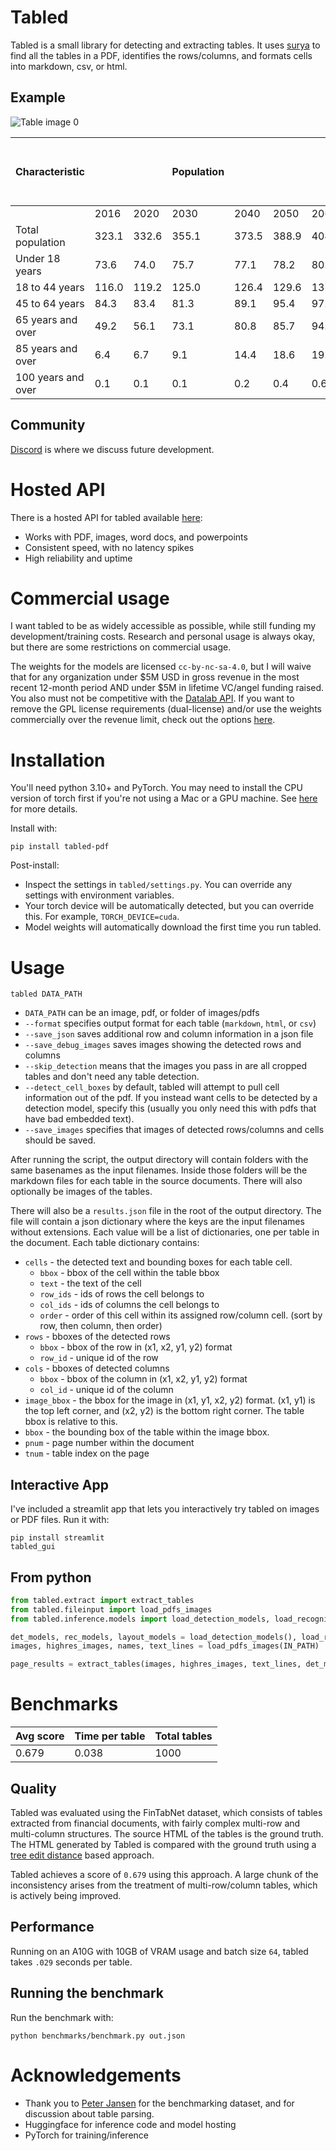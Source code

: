 # Tabled

Tabled is a small library for detecting and extracting tables.  It uses [surya](https://www.github.com/VikParuchuri/surya) to find all the tables in a PDF, identifies the rows/columns, and formats cells into markdown, csv, or html.

## Example

![Table image 0](static/images/table_example.png)


| Characteristic     |       |       | Population   |       |       |       | Change from   2016 to 2060   |         |
|--------------------|-------|-------|--------------|-------|-------|-------|------------------------------|---------|
|                    | 2016  | 2020  | 2030         | 2040  | 2050  | 2060  | Number                       | Percent |
| Total population   | 323.1 | 332.6 | 355.1        | 373.5 | 388.9 | 404.5 | 81.4                         | 25.2    |
| Under 18 years     | 73.6  | 74.0  | 75.7         | 77.1  | 78.2  | 80.1  | 6.5                          | 8.8     |
| 18 to 44 years     | 116.0 | 119.2 | 125.0        | 126.4 | 129.6 | 132.7 | 16.7                         | 14.4    |
| 45 to 64 years     | 84.3  | 83.4  | 81.3         | 89.1  | 95.4  | 97.0  | 12.7                         | 15.1    |
| 65 years and over  | 49.2  | 56.1  | 73.1         | 80.8  | 85.7  | 94.7  | 45.4                         | 92.3    |
| 85 years and over  | 6.4   | 6.7   | 9.1          | 14.4  | 18.6  | 19.0  | 12.6                         | 198.1   |
| 100 years and over | 0.1   | 0.1   | 0.1          | 0.2   | 0.4   | 0.6   | 0.5                          | 618.3   |


## Community

[Discord](https://discord.gg//KuZwXNGnfH) is where we discuss future development.

# Hosted API

There is a hosted API for tabled available [here](https://www.datalab.to/):

- Works with PDF, images, word docs, and powerpoints
- Consistent speed, with no latency spikes
- High reliability and uptime

# Commercial usage

I want tabled to be as widely accessible as possible, while still funding my development/training costs. Research and personal usage is always okay, but there are some restrictions on commercial usage.

The weights for the models are licensed `cc-by-nc-sa-4.0`, but I will waive that for any organization under $5M USD in gross revenue in the most recent 12-month period AND under $5M in lifetime VC/angel funding raised. You also must not be competitive with the [Datalab API](https://www.datalab.to/).  If you want to remove the GPL license requirements (dual-license) and/or use the weights commercially over the revenue limit, check out the options [here](https://www.datalab.to).

# Installation

You'll need python 3.10+ and PyTorch. You may need to install the CPU version of torch first if you're not using a Mac or a GPU machine.  See [here](https://pytorch.org/get-started/locally/) for more details.

Install with:

```shell
pip install tabled-pdf
```

Post-install:

- Inspect the settings in `tabled/settings.py`.  You can override any settings with environment variables.
- Your torch device will be automatically detected, but you can override this.  For example, `TORCH_DEVICE=cuda`.
- Model weights will automatically download the first time you run tabled.

# Usage

```shell
tabled DATA_PATH
```

- `DATA_PATH` can be an image, pdf, or folder of images/pdfs
- `--format` specifies output format for each table (`markdown`, `html`, or `csv`)
- `--save_json` saves additional row and column information in a json file
- `--save_debug_images` saves images showing the detected rows and columns
- `--skip_detection` means that the images you pass in are all cropped tables and don't need any table detection.
- `--detect_cell_boxes` by default, tabled will attempt to pull cell information out of the pdf.  If you instead want cells to be detected by a detection model, specify this (usually you only need this with pdfs that have bad embedded text).
- `--save_images` specifies that images of detected rows/columns and cells should be saved.

After running the script, the output directory will contain folders with the same basenames as the input filenames.  Inside those folders will be the markdown files for each table in the source documents.  There will also optionally be images of the tables.

There will also be a `results.json` file in the root of the output directory. The file will contain a json dictionary where the keys are the input filenames without extensions.  Each value will be a list of dictionaries, one per table in the document.  Each table dictionary contains:

- `cells` - the detected text and bounding boxes for each table cell.
  - `bbox` - bbox of the cell within the table bbox
  - `text` - the text of the cell
  - `row_ids` - ids of rows the cell belongs to
  - `col_ids` - ids of columns the cell belongs to
  - `order` - order of this cell within its assigned row/column cell.  (sort by row, then column, then order)
- `rows` - bboxes of the detected rows
  - `bbox` - bbox of the row in (x1, x2, y1, y2) format
  - `row_id` - unique id of the row
- `cols` - bboxes of detected columns
  - `bbox` - bbox of the column in (x1, x2, y1, y2) format
  - `col_id` - unique id of the column
- `image_bbox` - the bbox for the image in (x1, y1, x2, y2) format.  (x1, y1) is the top left corner, and (x2, y2) is the bottom right corner.  The table bbox is relative to this.
- `bbox` - the bounding box of the table within the image bbox.
- `pnum` - page number within the document
- `tnum` - table index on the page

## Interactive App

I've included a streamlit app that lets you interactively try tabled on images or PDF files.  Run it with:

```shell
pip install streamlit
tabled_gui
```

## From python

```python
from tabled.extract import extract_tables
from tabled.fileinput import load_pdfs_images
from tabled.inference.models import load_detection_models, load_recognition_models, load_layout_models

det_models, rec_models, layout_models = load_detection_models(), load_recognition_models(), load_layout_models()
images, highres_images, names, text_lines = load_pdfs_images(IN_PATH)

page_results = extract_tables(images, highres_images, text_lines, det_models, layout_models, rec_models)
```

# Benchmarks

|   Avg score |   Time per table |   Total tables |
|-------------|------------------|----------------|
|       0.679 |            0.038 |           1000 |

## Quality

Tabled was evaluated using the FinTabNet dataset, which consists of tables extracted from financial documents, with fairly complex multi-row and multi-column structures. The source HTML of the tables is the ground truth. The HTML generated by Tabled is compared with the ground truth using a [tree edit distance](https://arxiv.org/abs/1911.10683) based approach.

Tabled achieves a score of `0.679` using this approach. A large chunk of the inconsistency arises from the treatment of multi-row/column tables, which is actively being improved.

## Performance

Running on an A10G with 10GB of VRAM usage and batch size `64`, tabled takes `.029` seconds per table.

## Running the benchmark

Run the benchmark with:

```shell
python benchmarks/benchmark.py out.json
```

# Acknowledgements

- Thank you to [Peter Jansen](https://cognitiveai.org/) for the benchmarking dataset, and for discussion about table parsing.
- Huggingface for inference code and model hosting
- PyTorch for training/inference